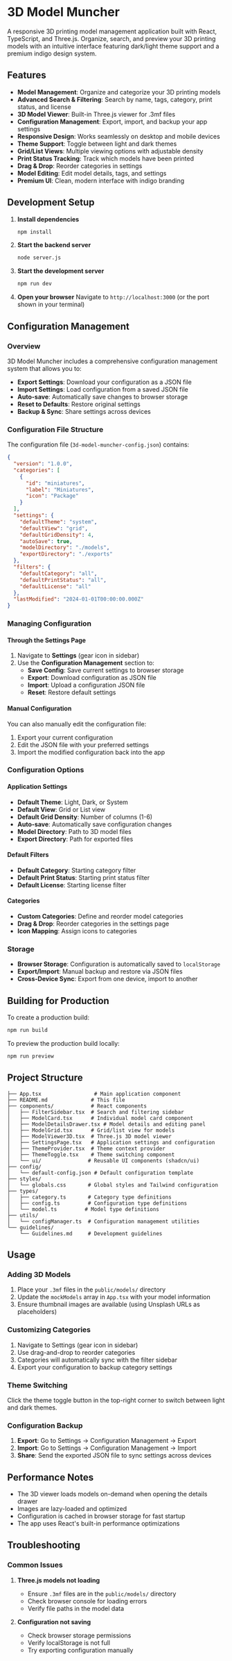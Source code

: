 # 3D Model Muncher

A responsive 3D printing model management application built with React, TypeScript, and Three.js. Organize, search, and preview your 3D printing models with an intuitive interface featuring dark/light theme support and a premium indigo design system.

## Features

- **Model Management**: Organize and categorize your 3D printing models
- **Advanced Search & Filtering**: Search by name, tags, category, print status, and license
- **3D Model Viewer**: Built-in Three.js viewer for .3mf files
- **Configuration Management**: Export, import, and backup your app settings
- **Responsive Design**: Works seamlessly on desktop and mobile devices
- **Theme Support**: Toggle between light and dark themes
- **Grid/List Views**: Multiple viewing options with adjustable density
- **Print Status Tracking**: Track which models have been printed
- **Drag & Drop**: Reorder categories in settings
- **Model Editing**: Edit model details, tags, and settings
- **Premium UI**: Clean, modern interface with indigo branding


## Development Setup

1. **Install dependencies**
   ```bash
   npm install

2. **Start the backend server**
   ```bash
   node server.js
   ```

3. **Start the development server**
   ```bash
   npm run dev
   ```

4. **Open your browser**
   Navigate to `http://localhost:3000` (or the port shown in your terminal)

## Configuration Management

### Overview

3D Model Muncher includes a comprehensive configuration management system that allows you to:

- **Export Settings**: Download your configuration as a JSON file
- **Import Settings**: Load configuration from a saved JSON file
- **Auto-save**: Automatically save changes to browser storage
- **Reset to Defaults**: Restore original settings
- **Backup & Sync**: Share settings across devices

### Configuration File Structure

The configuration file (`3d-model-muncher-config.json`) contains:

```json
{
  "version": "1.0.0",
  "categories": [
    {
      "id": "miniatures",
      "label": "Miniatures",
      "icon": "Package"
    }
  ],
  "settings": {
    "defaultTheme": "system",
    "defaultView": "grid",
    "defaultGridDensity": 4,
    "autoSave": true,
    "modelDirectory": "./models",
    "exportDirectory": "./exports"
  },
  "filters": {
    "defaultCategory": "all",
    "defaultPrintStatus": "all",
    "defaultLicense": "all"
  },
  "lastModified": "2024-01-01T00:00:00.000Z"
}
```

### Managing Configuration

#### Through the Settings Page

1. Navigate to **Settings** (gear icon in sidebar)
2. Use the **Configuration Management** section to:
   - **Save Config**: Save current settings to browser storage
   - **Export**: Download configuration as JSON file
   - **Import**: Upload a configuration JSON file
   - **Reset**: Restore default settings

#### Manual Configuration

You can also manually edit the configuration file:

1. Export your current configuration
2. Edit the JSON file with your preferred settings
3. Import the modified configuration back into the app

### Configuration Options

#### Application Settings
- **Default Theme**: Light, Dark, or System
- **Default View**: Grid or List view
- **Default Grid Density**: Number of columns (1-6)
- **Auto-save**: Automatically save configuration changes
- **Model Directory**: Path to 3D model files
- **Export Directory**: Path for exported files

#### Default Filters
- **Default Category**: Starting category filter
- **Default Print Status**: Starting print status filter
- **Default License**: Starting license filter

#### Categories
- **Custom Categories**: Define and reorder model categories
- **Drag & Drop**: Reorder categories in the settings page
- **Icon Mapping**: Assign icons to categories

### Storage

- **Browser Storage**: Configuration is automatically saved to `localStorage`
- **Export/Import**: Manual backup and restore via JSON files
- **Cross-Device Sync**: Export from one device, import to another

## Building for Production

To create a production build:

```bash
npm run build
```

To preview the production build locally:

```bash
npm run preview
```

## Project Structure

```
├── App.tsx                 # Main application component
├── README.md              # This file
├── components/            # React components
│   ├── FilterSidebar.tsx  # Search and filtering sidebar
│   ├── ModelCard.tsx      # Individual model card component
│   ├── ModelDetailsDrawer.tsx # Model details and editing panel
│   ├── ModelGrid.tsx      # Grid/list view for models
│   ├── ModelViewer3D.tsx  # Three.js 3D model viewer
│   ├── SettingsPage.tsx   # Application settings and configuration
│   ├── ThemeProvider.tsx  # Theme context provider
│   ├── ThemeToggle.tsx    # Theme switching component
│   └── ui/               # Reusable UI components (shadcn/ui)
├── config/
│   └── default-config.json # Default configuration template
├── styles/
│   └── globals.css       # Global styles and Tailwind configuration
├── types/
│   ├── category.ts       # Category type definitions
│   ├── config.ts         # Configuration type definitions
│   └── model.ts         # Model type definitions
├── utils/
│   └── configManager.ts  # Configuration management utilities
└── guidelines/
    └── Guidelines.md     # Development guidelines
```

## Usage

### Adding 3D Models

1. Place your `.3mf` files in the `public/models/` directory
2. Update the `mockModels` array in `App.tsx` with your model information
3. Ensure thumbnail images are available (using Unsplash URLs as placeholders)

### Customizing Categories

1. Navigate to Settings (gear icon in sidebar)
2. Use drag-and-drop to reorder categories
3. Categories will automatically sync with the filter sidebar
4. Export your configuration to backup category settings

### Theme Switching

Click the theme toggle button in the top-right corner to switch between light and dark themes.

### Configuration Backup

1. **Export**: Go to Settings → Configuration Management → Export
2. **Import**: Go to Settings → Configuration Management → Import
3. **Share**: Send the exported JSON file to sync settings across devices


## Performance Notes

- The 3D viewer loads models on-demand when opening the details drawer
- Images are lazy-loaded and optimized
- Configuration is cached in browser storage for fast startup
- The app uses React's built-in performance optimizations

## Troubleshooting

### Common Issues

1. **Three.js models not loading**
   - Ensure `.3mf` files are in the `public/models/` directory
   - Check browser console for loading errors
   - Verify file paths in the model data

2. **Configuration not saving**
   - Check browser storage permissions
   - Verify localStorage is not full
   - Try exporting configuration manually
